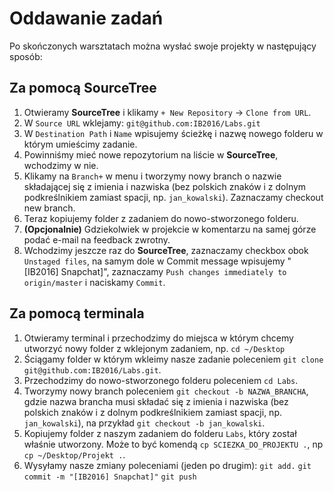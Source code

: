 # Oddawanie zadań
Po skończonych warsztatach można wysłać swoje projekty w następujący sposób:

## Za pomocą SourceTree
1. Otwieramy **SourceTree** i klikamy `+ New Repository` -> `Clone from URL`.
2. W `Source URL` wklejamy: `git@github.com:IB2016/Labs.git`
3. W `Destination Path` i `Name` wpisujemy ścieżkę i nazwę nowego folderu w którym umieścimy zadanie.
4. Powinniśmy mieć nowe repozytorium na liście w **SourceTree**, wchodzimy w nie.
5. Klikamy na `Branch+` w menu i tworzymy nowy branch o nazwie składającej się z imienia i nazwiska (bez polskich znaków i z dolnym podkreślnikiem zamiast spacji, np. `jan_kowalski`). Zaznaczamy checkout new branch.
6. Teraz kopiujemy folder z zadaniem do nowo-stworzonego folderu.
7. **(Opcjonalnie)** Gdziekolwiek w projekcie w komentarzu na samej górze podać e-mail na feedback zwrotny.
8. Wchodzimy jeszcze raz do **SourceTree**, zaznaczamy checkbox obok `Unstaged files`, na samym dole w Commit message wpisujemy "[IB2016] Snapchat]", zaznaczamy `Push changes immediately to origin/master` i naciskamy `Commit`.

## Za pomocą terminala
1. Otwieramy terminal i przechodzimy do miejsca w którym chcemy utworzyć nowy folder z wklejonym zadaniem, np. `cd ~/Desktop`
2. Ściągamy folder w którym wkleimy nasze zadanie poleceniem `git clone git@github.com:IB2016/Labs.git`.
3. Przechodzimy do nowo-stworzonego folderu poleceniem `cd Labs`.
4. Tworzymy nowy branch poleceniem `git checkout -b NAZWA_BRANCHA`, gdzie nazwa brancha musi składać się z imienia i nazwiska (bez polskich znaków i z dolnym podkreślnikiem zamiast spacji, np. `jan_kowalski`), na przykład `git checkout -b jan_kowalski`.
5. Kopiujemy folder z naszym zadaniem do folderu `Labs`, który został właśnie utworzony. Może to być komendą `cp SCIEZKA_DO_PROJEKTU .`, np `cp ~/Desktop/Projekt .`.
6. Wysyłamy nasze zmiany poleceniami (jeden po drugim):
`git add.`
`git commit -m "[IB2016] Snapchat]"`
`git push`
